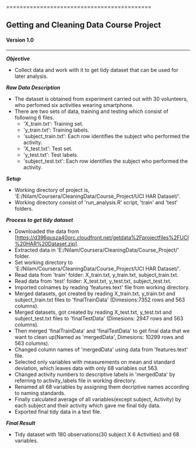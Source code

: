 ===========================================
## Getting and Cleaning Data Course Project
#### Version 1.0 
---------------
**_Objective_**
  * Collect data and work with it to get tidy dataset that can be used for later analysis.  
  
**_Raw Data Description_**  
  * The dataset is obtained from experiment carried out with 30 volunteers, who perfomed six activities wearing smartphone.  
  * There are two sets of data, training and testing which consist of following 6 files.  
    - 'X_train.txt': Training set.  
	- 'y_train.txt': Training labels.    
	- 'subject_train.txt': Each row identifies the subject who performed the activity.  
	- 'X_test.txt': Test set.  
	- 'y_test.txt': Test labels.  
	- 'subject_test.txt': Each row identifies the subject who performed the activity.  
	
**_Setup_**  
  * Working directory of project is, 'E:/Nilam/Coursera/CleaningData/Course_Project/UCI HAR Dataset/'.   
  * Working directory consist of 'run_analysis.R' script, 'train' and 'test' folders.  

**_Process to get tidy dataset_**  
  * Downloaded the data from [https://d396qusza40orc.cloudfront.net/getdata%2Fprojectfiles%2FUCI%20HAR%20Dataset.zip].    
  * Extracted data in 'E:/Nilam/Coursera/CleaningData/Course_Project/' folder.  
  * Set working directory to 'E:/Nilam/Coursera/CleaningData/Course_Project/UCI HAR Dataset/'.  
  * Read data from 'train' folder: X_train.txt, y_train.txt, subject_train.txt.  
  * Read data from 'test' folder: X_test.txt, y_test.txt, subject_test.txt.  
  * Imported colnames by reading 'features.text' file from working directory.  
  * Merged datasets, got created by reading X_train.txt, y_train.txt and subject_train.txt files to 'finalTrainData' (Dimesions:7352 rows and 563 columns).  
  * Merged datasets, got created by reading X_test.txt, y_test.txt and subject_test.txt files to 'finalTestData' (Dimesions: 2947 rows and 563 columns).  
  * Then merged 'finalTrainData' and 'finalTestData' to get final data that we want to clean up(Named as 'mergedData', Dimesions: 10299 rows and 563 columns).  
  * Changed column names of 'mergedData' using data from 'features.text' file.  
  * Selected only variables with  measurements on mean and standard deviation, which leaves data with only 68 variables out 563.  
  * Changed activity numbers to descriptive labels in 'mergedData' by referring to activity_labels file in working directory.  
  * Renamed all 68 variables by assigning them decriptive names according to naming standards.  
  * Finally calculated average of all variables(except subject, Activity) by each subject and their activity which gave me final tidy data.
  * Exported final tidy data in a text file.  
  
**_Final Result_**  
  * Tidy dataset with 180 observations(30 subject X 6 Activities) and 68 variables.  
  